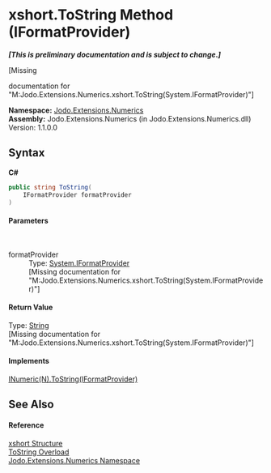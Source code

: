 # xshort.ToString Method (IFormatProvider)
 _**\[This is preliminary documentation and is subject to change.\]**_

\[Missing <summary> documentation for "M:Jodo.Extensions.Numerics.xshort.ToString(System.IFormatProvider)"\]

**Namespace:**&nbsp;<a href="N_Jodo_Extensions_Numerics">Jodo.Extensions.Numerics</a><br />**Assembly:**&nbsp;Jodo.Extensions.Numerics (in Jodo.Extensions.Numerics.dll) Version: 1.1.0.0

## Syntax

**C#**<br />
``` C#
public string ToString(
	IFormatProvider formatProvider
)
```


#### Parameters
&nbsp;<dl><dt>formatProvider</dt><dd>Type: <a href="https://docs.microsoft.com/dotnet/api/system.iformatprovider" target="_blank" rel="noopener noreferrer">System.IFormatProvider</a><br />\[Missing <param name="formatProvider"/> documentation for "M:Jodo.Extensions.Numerics.xshort.ToString(System.IFormatProvider)"\]</dd></dl>

#### Return Value
Type: <a href="https://docs.microsoft.com/dotnet/api/system.string" target="_blank" rel="noopener noreferrer">String</a><br />\[Missing <returns> documentation for "M:Jodo.Extensions.Numerics.xshort.ToString(System.IFormatProvider)"\]

#### Implements
<a href="M_Jodo_Extensions_Numerics_INumeric_1_ToString">INumeric(N).ToString(IFormatProvider)</a><br />

## See Also


#### Reference
<a href="T_Jodo_Extensions_Numerics_xshort">xshort Structure</a><br /><a href="Overload_Jodo_Extensions_Numerics_xshort_ToString">ToString Overload</a><br /><a href="N_Jodo_Extensions_Numerics">Jodo.Extensions.Numerics Namespace</a><br />